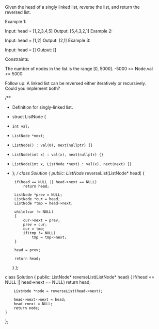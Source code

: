 Given the head of a singly linked list, reverse the list, and return the reversed list.

 

Example 1:


Input: head = [1,2,3,4,5]
Output: [5,4,3,2,1]
Example 2:


Input: head = [1,2]
Output: [2,1]
Example 3:

Input: head = []
Output: []
 

Constraints:

The number of nodes in the list is the range [0, 5000].
-5000 <= Node.val <= 5000
 

Follow up: A linked list can be reversed either iteratively or recursively. Could you implement both?


/**
 * Definition for singly-linked list.
 * struct ListNode {
 *     int val;
 *     ListNode *next;
 *     ListNode() : val(0), next(nullptr) {}
 *     ListNode(int x) : val(x), next(nullptr) {}
 *     ListNode(int x, ListNode *next) : val(x), next(next) {}
 * };
 */
class Solution {
public:
    ListNode* reverseList(ListNode* head) {
        
        if(head == NULL || head->next == NULL)
            return head;
        
        ListNode *prev = NULL;
        ListNode *cur = head;
        ListNode *tmp = head->next;
        
        while(cur != NULL)
        {
            cur->next = prev;
            prev = cur;
            cur = tmp;
            if(tmp != NULL)
                tmp = tmp->next;
        }
        
        head = prev;
        
        return head;
        
    }
};

class Solution {
public:
    ListNode* reverseList(ListNode* head) {
        if(head == NULL || head->next == NULL)
            return head;
        
        ListNode *node = reverseList(head->next);
        
        head->next->next = head;
        head->next = NULL;
        return node;
    }
};